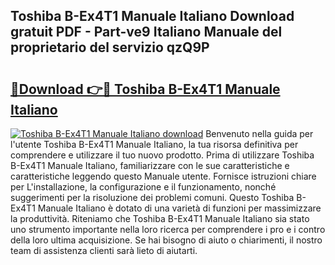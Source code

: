 ## Toshiba B-Ex4T1 Manuale Italiano Download gratuit PDF - Part-ve9 Italiano Manuale del proprietario del servizio qzQ9P

# <h2><a href="http://dfdhav.blite.top/?on=Toshiba+B-Ex4T1+Manuale+Italiano">🔗Download 👉🔴 Toshiba B-Ex4T1 Manuale Italiano</a></h2>

[![Toshiba B-Ex4T1 Manuale Italiano download](https://i.imgur.com/lujVjoI.png)](http://dfdhav.blite.top/?on=Toshiba+B-Ex4T1+Manuale+Italiano)
Benvenuto nella guida per l'utente Toshiba B-Ex4T1 Manuale Italiano, la tua risorsa definitiva per comprendere e utilizzare il tuo nuovo prodotto. Prima di utilizzare Toshiba B-Ex4T1 Manuale Italiano, familiarizzare con le sue caratteristiche e caratteristiche leggendo questo Manuale utente. Fornisce istruzioni chiare per L'installazione, la configurazione e il funzionamento, nonché suggerimenti per la risoluzione dei problemi comuni. Questo Toshiba B-Ex4T1 Manuale Italiano è dotato di una varietà di funzioni per massimizzare la produttività. Riteniamo che Toshiba B-Ex4T1 Manuale Italiano sia stato uno strumento importante nella loro ricerca per comprendere i pro e i contro della loro ultima acquisizione. Se hai bisogno di aiuto o chiarimenti, il nostro team di assistenza clienti sarà lieto di aiutarti.
